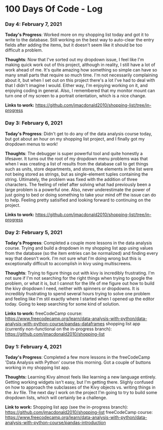 # 100 Days Of Code - Log

### Day 4: February 7, 2021

**Today's Progress**: Worked more on my shopping list today and got it to write to the database. Still working on the best way to auto-clear the entry fields after adding the items, but it doesn't seem like it should be too difficult a problem.

**Thoughts**: Now that I've sorted out my dropdown issue, I feel like I'm making quick work out of this project, although in reality, I still have a lot of work ahead of me. It's quite amazing how something so simple can have so many small parts that require so much time. I'm not necessarily complaining about it, but when I set out on this project there's a lot I've had to deal with that I didn't imagine I would. Either way, I'm enjoying working on it, and enjoying coding in general. Also, I remembered that my monitor mount can turn one of my screen to a portrait orientation, which is a nice change.

**Links to work:** https://github.com/jmacdonald2010/shopping-list/tree/in-progress

### Day 3: February 6, 2021

**Today's Progress**: Didn't get to do any of the data analysis course today, but got about an hour on my shopping list project, and I finally got my dropdown menus to work! 

**Thoughts**: The debugger is super powerful tool and quite honestly a lifesaver. It turns out the root of my dropdown menu problems was that when I was creating a list of results from the database call to get things such as units, store departments, and stores, the elements in the list were not being stored as strings, but as single-element tuples containing the string. Ultimately, the problem was fixed with the addition of three characters. The feeling of relief after solving what had previously been a large problem is a powerful one. Also, never underestimate the power of just going to bed or doing something to take your mind off the issue can do to help. Feeling pretty satisified and looking forward to continuing on the project. 

**Links to work:** https://github.com/jmacdonald2010/shopping-list/tree/in-progress

### Day 2: February 5, 2021

**Today's Progress**: Completed a couple more lessons in the data analysis course. Trying and build a dropdown in my shopping list app using values from the database (so the item entries can be normalized) and finding every way that doesn't work. I'm not sure what I'm doing wrong but this is exceptionally difficult to accomplish in kivy using multiscreens.

**Thoughts**: Trying to figure things out with kivy is incredibly frustrating. I'm not sure if I'm not searching for the right things when trying to google the problem, or what it is, but I cannot for the life of me figure out how to build the kivy dropdown I need, neither with spinners or dropdowns. It is incredibly frustrating to spend several hours trying to solve one problem and feeling like I'm stil exactly where I started when I opened up the editor today. Going to keep searching for some kind of solution.

**Links to work:** freeCodeCamp course: https://www.freecodecamp.org/learn/data-analysis-with-python/data-analysis-with-python-course/pandas-dataframes
shopping list app (currently non-functional on the in-progress branch): https://github.com/jmacdonald2010/shopping-list 

### Day 1: February 4, 2021

**Today's Progress**: Completed a few more lessons in the freeCodeCamp 'Data Analysis with Python' course this morning. Got a couple of buttons working in my shopping list app.

**Thoughts:** Learning Kivy almost feels like learning a new language entirely. Getting working widgets isn't easy, but I'm getting there. Slighly confused on how to approach the subclasses of the Kivy objects vs. writing things in the .kv file. The next day I work on the project I'm going to try to build some dropdown lists, which will certainly be a challenge.

**Link to work:** Shopping list app (see the in-progress branch): https://github.com/jmacdonald2010/shopping-list 
freeCodeCamp course: https://www.freecodecamp.org/learn/data-analysis-with-python/data-analysis-with-python-course/pandas-introduction

